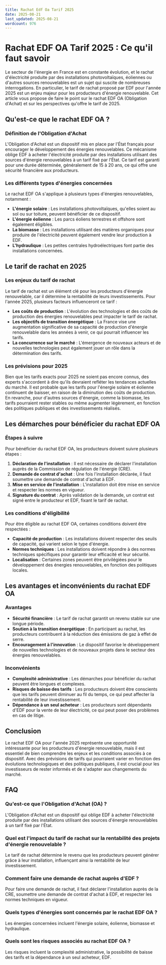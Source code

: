 ```yaml
---
title: Rachat Edf Oa Tarif 2025
date: 2025-08-21
last_updated: 2025-08-21
wordcount: 976
---
```


# Rachat EDF OA Tarif 2025 : Ce qu'il faut savoir

Le secteur de l'énergie en France est en constante évolution, et le rachat d'électricité produite par des installations photovoltaïques, éoliennes ou d'autres sources renouvelables est un sujet qui suscite de nombreuses interrogations. En particulier, le tarif de rachat proposé par EDF pour l'année 2025 est un enjeu majeur pour les producteurs d'énergie renouvelable. Cet article vous propose de faire le point sur le rachat EDF OA (Obligation d'Achat) et sur les perspectives qu'offre le tarif de 2025.

## Qu'est-ce que le rachat EDF OA ?

### Définition de l'Obligation d'Achat

L'Obligation d'Achat est un dispositif mis en place par l'État français pour encourager le développement des énergies renouvelables. Ce mécanisme oblige EDF à acheter l'électricité produite par des installations utilisant des sources d'énergie renouvelables à un tarif fixé par l'État. Ce tarif est garanti pour une durée déterminée, généralement de 15 à 20 ans, ce qui offre une sécurité financière aux producteurs.

### Les différents types d'énergies concernées

Le rachat EDF OA s'applique à plusieurs types d'énergies renouvelables, notamment :

- **L'énergie solaire** : Les installations photovoltaïques, qu'elles soient au sol ou sur toiture, peuvent bénéficier de ce dispositif.
- **L'énergie éolienne** : Les parcs éoliens terrestres et offshore sont également éligibles.
- **La biomasse** : Les installations utilisant des matières organiques pour produire de l'électricité peuvent également vendre leur production à EDF.
- **L'hydraulique** : Les petites centrales hydroélectriques font partie des installations concernées.

## Le tarif de rachat en 2025

### Les enjeux du tarif de rachat

Le tarif de rachat est un élément clé pour les producteurs d'énergie renouvelable, car il détermine la rentabilité de leurs investissements. Pour l'année 2025, plusieurs facteurs influenceront ce tarif :

- **Les coûts de production** : L'évolution des technologies et des coûts de production des énergies renouvelables peut impacter le tarif de rachat.
- **Les objectifs de transition énergétique** : La France vise une augmentation significative de sa capacité de production d'énergie renouvelable dans les années à venir, ce qui pourrait influencer les tarifs.
- **La concurrence sur le marché** : L'émergence de nouveaux acteurs et de nouvelles technologies peut également jouer un rôle dans la détermination des tarifs.

### Les prévisions pour 2025

Bien que les tarifs exacts pour 2025 ne soient pas encore connus, des experts s'accordent à dire qu'ils devraient refléter les tendances actuelles du marché. Il est probable que les tarifs pour l'énergie solaire et éolienne continuent de baisser, en raison de la diminution des coûts de production. En revanche, pour d'autres sources d'énergie, comme la biomasse, les tarifs pourraient rester stables ou même augmenter légèrement, en fonction des politiques publiques et des investissements réalisés.

## Les démarches pour bénéficier du rachat EDF OA

### Étapes à suivre

Pour bénéficier du rachat EDF OA, les producteurs doivent suivre plusieurs étapes :

1. **Déclaration de l'installation** : Il est nécessaire de déclarer l'installation auprès de la Commission de régulation de l'énergie (CRE).
2. **Demande de contrat d'achat** : Une fois l'installation déclarée, il faut soumettre une demande de contrat d'achat à EDF.
3. **Mise en service de l'installation** : L'installation doit être mise en service et respecter les normes en vigueur.
4. **Signature du contrat** : Après validation de la demande, un contrat est signé entre le producteur et EDF, fixant le tarif de rachat.

### Les conditions d'éligibilité

Pour être éligible au rachat EDF OA, certaines conditions doivent être respectées :

- **Capacité de production** : Les installations doivent respecter des seuils de capacité, qui varient selon le type d'énergie.
- **Normes techniques** : Les installations doivent répondre à des normes techniques spécifiques pour garantir leur efficacité et leur sécurité.
- **Localisation** : Certaines zones peuvent être privilégiées pour le développement des énergies renouvelables, en fonction des politiques locales.

## Les avantages et inconvénients du rachat EDF OA

### Avantages

- **Sécurité financière** : Le tarif de rachat garantit un revenu stable sur une longue période.
- **Soutien à la transition énergétique** : En participant au rachat, les producteurs contribuent à la réduction des émissions de gaz à effet de serre.
- **Encouragement à l'innovation** : Le dispositif favorise le développement de nouvelles technologies et de nouveaux projets dans le secteur des énergies renouvelables.

### Inconvénients

- **Complexité administrative** : Les démarches pour bénéficier du rachat peuvent être longues et complexes.
- **Risques de baisse des tarifs** : Les producteurs doivent être conscients que les tarifs peuvent diminuer au fil du temps, ce qui peut affecter la rentabilité de leur investissement.
- **Dépendance à un seul acheteur** : Les producteurs sont dépendants d'EDF pour la vente de leur électricité, ce qui peut poser des problèmes en cas de litige.

## Conclusion

Le rachat EDF OA pour l'année 2025 représente une opportunité intéressante pour les producteurs d'énergie renouvelable, mais il est essentiel de bien comprendre les enjeux et les conditions associés à ce dispositif. Avec des prévisions de tarifs qui pourraient varier en fonction des évolutions technologiques et des politiques publiques, il est crucial pour les investisseurs de rester informés et de s'adapter aux changements du marché.

## FAQ

### Qu'est-ce que l'Obligation d'Achat (OA) ?

L'Obligation d'Achat est un dispositif qui oblige EDF à acheter l'électricité produite par des installations utilisant des sources d'énergie renouvelables à un tarif fixé par l'État.

### Quel est l'impact du tarif de rachat sur la rentabilité des projets d'énergie renouvelable ?

Le tarif de rachat détermine le revenu que les producteurs peuvent générer grâce à leur installation, influençant ainsi la rentabilité de leur investissement.

### Comment faire une demande de rachat auprès d'EDF ?

Pour faire une demande de rachat, il faut déclarer l'installation auprès de la CRE, soumettre une demande de contrat d'achat à EDF, et respecter les normes techniques en vigueur.

### Quels types d'énergies sont concernés par le rachat EDF OA ?

Les énergies concernées incluent l'énergie solaire, éolienne, biomasse et hydraulique.

### Quels sont les risques associés au rachat EDF OA ?

Les risques incluent la complexité administrative, la possibilité de baisse des tarifs et la dépendance à un seul acheteur, EDF.
